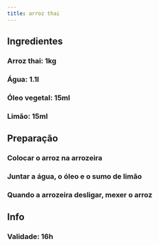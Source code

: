 ```yaml
---
title: arroz thai
---
```


## Ingredientes
### Arroz thai: 1kg
### Água: 1.1l
### Óleo vegetal: 15ml
### Limão: 15ml
## Preparação
### Colocar o arroz na arrozeira
### Juntar a água, o óleo e o sumo de limão
### Quando a arrozeira desligar, mexer o arroz
## Info
### Validade: 16h
###
